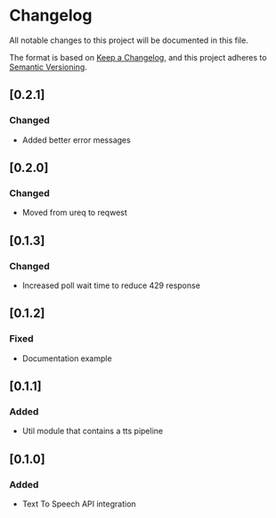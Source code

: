# Changelog

All notable changes to this project will be documented in this file.

The format is based on [Keep a Changelog](https://keepachangelog.com/en/1.0.0/),
and this project adheres to [Semantic Versioning](https://semver.org/spec/v2.0.0.html).

## [0.2.1]

### Changed

- Added better error messages

## [0.2.0]

### Changed

- Moved from ureq to reqwest

## [0.1.3]

### Changed

- Increased poll wait time to reduce 429 response

## [0.1.2]

### Fixed

- Documentation example

## [0.1.1]

### Added

- Util module that contains a tts pipeline

## [0.1.0]

### Added

- Text To Speech API integration
